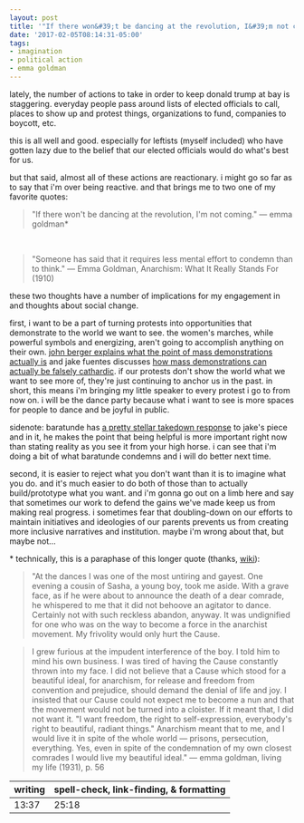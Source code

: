 ```yaml
---
layout: post
title: '"If there won&#39;t be dancing at the revolution, I&#39;m not coming."'
date: '2017-02-05T08:14:31-05:00'
tags:
- imagination
- political action
- emma goldman
---
```


lately, the number of actions to take in order to keep donald trump at bay is staggering. everyday people pass around lists of elected officials to call, places to show up and protest things, organizations to fund, companies to boycott, etc. 

this is all well and good. especially for leftists (myself included) who have gotten lazy due to the belief that our elected officials would do what's best for us. 

but that said, almost all of these actions are reactionary. i might go so far as to say that i'm over being reactive. and that brings me to two one of my favorite quotes:

> "If there won't be dancing at the revolution, I'm not coming." — emma goldman*  

&nbsp;

> "Someone has said that it requires less mental effort to condemn than to think." — Emma Goldman, Anarchism: What It Really Stands For (1910)

these two thoughts have a number of implications for my engagement in and thoughts about social change. 

first, i want to be a part of turning protests into opportunities that demonstrate to the world we want to see. the women's marches, while powerful symbols and energizing, aren't going to accomplish anything on their own. [john berger explains what the point of mass demonstrations actually is](https://www.marxists.org/history/etol/newspape/isj/1968/no034/berger.htm) and jake fuentes discusses [how mass demonstrations can actually be falsely cathardic](https://medium.com/@jakefuentes/the-immigration-ban-is-a-headfake-and-were-falling-for-it-b8910e78f0c5#.uk4kkb4hu). if our protests don't show the world what we want to see more of, they're just continuing to anchor us in the past. in short, this means i'm bringing my little speaker to every protest i go to from now on. i will be the dance party because what i want to see is more spaces for people to dance and be joyful in public. 

sidenote: baratunde has [a pretty stellar takedown response](https://medium.com/@baratunde/jack-i-laid-out-a-response-here-https-twitter-com-baratunde-status-826449152296906752-6f89c916564) to jake's piece and in it, he makes the point that being helpful is more important right now than stating reality as you see it from your high horse. i can see that i'm doing a bit of what baratunde condemns and i will do better next time. 

second, it is easier to reject what you don't want than it is to imagine what you do. and it's much easier to do both of those than to actually build/prototype what you want. and i'm gonna go out on a limb here and say that sometimes our work to defend the gains we've made keep us from making real progress. i sometimes fear that doubling-down on our efforts to maintain initiatives and ideologies of our parents prevents us from creating more inclusive narratives and institution. maybe i'm wrong about that, but maybe not...

&#42; technically, this is a paraphase of this longer quote (thanks, [wiki](https://en.wikiquote.org/wiki/Emma_Goldman)):

> "At the dances I was one of the most untiring and gayest. One evening a cousin of Sasha, a young boy, took me aside. With a grave face, as if he were about to announce the death of a dear comrade, he whispered to me that it did not behoove an agitator to dance. Certainly not with such reckless abandon, anyway. It was undignified for one who was on the way to become a force in the anarchist movement. My frivolity would only hurt the Cause.  

> I grew furious at the impudent interference of the boy. I told him to mind his own business. I was tired of having the Cause constantly thrown into my face. I did not believe that a Cause which stood for a beautiful ideal, for anarchism, for release and freedom from convention and prejudice, should demand the denial of life and joy. I insisted that our Cause could not expect me to become a nun and that the movement would not be turned into a cloister. If it meant that, I did not want it. "I want freedom, the right to self-expression, everybody's right to beautiful, radiant things." Anarchism meant that to me, and I would live it in spite of the whole world — prisons, persecution, everything. Yes, even in spite of the condemnation of my own closest comrades I would live my beautiful ideal." — emma goldman, living my life (1931), p. 56

<table>
	<thead>
		<tr>
			<th>writing</th>
			<th>spell-check, link-finding, & formatting</th>
		</tr>
	</thead>
	<tbody>
		<tr>
			<td>13:37</td>
			<td>25:18</td>
		</tr>
	</tbody>
</table>